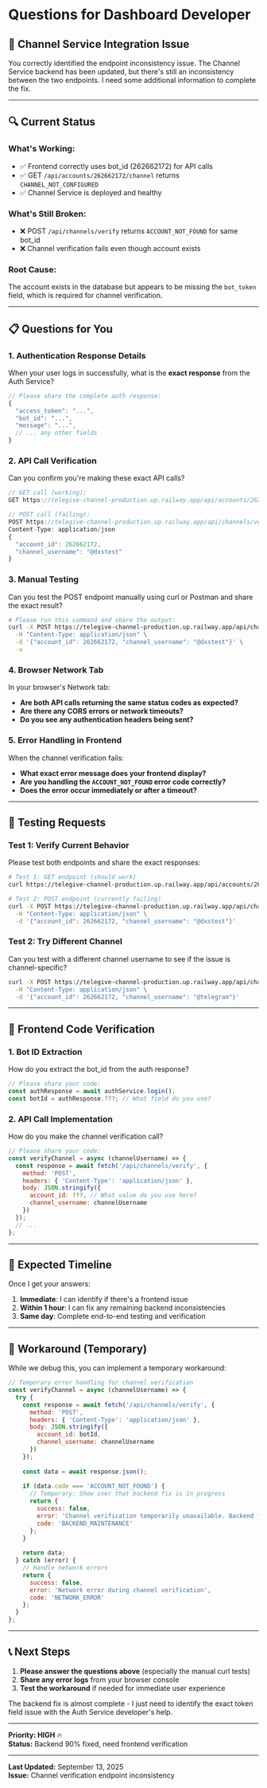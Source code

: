 # Questions for Dashboard Developer

## 🚨 **Channel Service Integration Issue**

You correctly identified the endpoint inconsistency issue. The Channel Service backend has been updated, but there's still an inconsistency between the two endpoints. I need some additional information to complete the fix.

---

## 🔍 **Current Status**

### **What's Working:**
- ✅ Frontend correctly uses bot_id (262662172) for API calls
- ✅ GET `/api/accounts/262662172/channel` returns `CHANNEL_NOT_CONFIGURED`
- ✅ Channel Service is deployed and healthy

### **What's Still Broken:**
- ❌ POST `/api/channels/verify` returns `ACCOUNT_NOT_FOUND` for same bot_id
- ❌ Channel verification fails even though account exists

### **Root Cause:**
The account exists in the database but appears to be missing the `bot_token` field, which is required for channel verification.

---

## 📋 **Questions for You**

### **1. Authentication Response Details**
When your user logs in successfully, what is the **exact response** from the Auth Service?

```javascript
// Please share the complete auth response:
{
  "access_token": "...",
  "bot_id": "...",
  "message": "...",
  // ... any other fields
}
```

### **2. API Call Verification**
Can you confirm you're making these exact API calls?

```javascript
// GET call (working):
GET https://telegive-channel-production.up.railway.app/api/accounts/262662172/channel

// POST call (failing):
POST https://telegive-channel-production.up.railway.app/api/channels/verify
Content-Type: application/json
{
  "account_id": 262662172,
  "channel_username": "@dxstest"
}
```

### **3. Manual Testing**
Can you test the POST endpoint manually using curl or Postman and share the exact result?

```bash
# Please run this command and share the output:
curl -X POST https://telegive-channel-production.up.railway.app/api/channels/verify \
  -H "Content-Type: application/json" \
  -d '{"account_id": 262662172, "channel_username": "@dxstest"}' \
  -v
```

### **4. Browser Network Tab**
In your browser's Network tab:
- **Are both API calls returning the same status codes as expected?**
- **Are there any CORS errors or network timeouts?**
- **Do you see any authentication headers being sent?**

### **5. Error Handling in Frontend**
When the channel verification fails:
- **What exact error message does your frontend display?**
- **Are you handling the `ACCOUNT_NOT_FOUND` error code correctly?**
- **Does the error occur immediately or after a timeout?**

---

## 🧪 **Testing Requests**

### **Test 1: Verify Current Behavior**
Please test both endpoints and share the exact responses:

```bash
# Test 1: GET endpoint (should work)
curl https://telegive-channel-production.up.railway.app/api/accounts/262662172/channel

# Test 2: POST endpoint (currently failing)
curl -X POST https://telegive-channel-production.up.railway.app/api/channels/verify \
  -H "Content-Type: application/json" \
  -d '{"account_id": 262662172, "channel_username": "@dxstest"}'
```

### **Test 2: Try Different Channel**
Can you test with a different channel username to see if the issue is channel-specific?

```bash
curl -X POST https://telegive-channel-production.up.railway.app/api/channels/verify \
  -H "Content-Type: application/json" \
  -d '{"account_id": 262662172, "channel_username": "@telegram"}'
```

---

## 🔧 **Frontend Code Verification**

### **1. Bot ID Extraction**
How do you extract the bot_id from the auth response?

```javascript
// Please share your code:
const authResponse = await authService.login();
const botId = authResponse.???; // What field do you use?
```

### **2. API Call Implementation**
How do you make the channel verification call?

```javascript
// Please share your code:
const verifyChannel = async (channelUsername) => {
  const response = await fetch('/api/channels/verify', {
    method: 'POST',
    headers: { 'Content-Type': 'application/json' },
    body: JSON.stringify({
      account_id: ???, // What value do you use here?
      channel_username: channelUsername
    })
  });
  // ...
};
```

---

## 🎯 **Expected Timeline**

Once I get your answers:

1. **Immediate**: I can identify if there's a frontend issue
2. **Within 1 hour**: I can fix any remaining backend inconsistencies
3. **Same day**: Complete end-to-end testing and verification

---

## 🚀 **Workaround (Temporary)**

While we debug this, you can implement a temporary workaround:

```javascript
// Temporary error handling for channel verification
const verifyChannel = async (channelUsername) => {
  try {
    const response = await fetch('/api/channels/verify', {
      method: 'POST',
      headers: { 'Content-Type': 'application/json' },
      body: JSON.stringify({
        account_id: botId,
        channel_username: channelUsername
      })
    });
    
    const data = await response.json();
    
    if (data.code === 'ACCOUNT_NOT_FOUND') {
      // Temporary: Show user that backend fix is in progress
      return {
        success: false,
        error: 'Channel verification temporarily unavailable. Backend fix in progress.',
        code: 'BACKEND_MAINTENANCE'
      };
    }
    
    return data;
  } catch (error) {
    // Handle network errors
    return {
      success: false,
      error: 'Network error during channel verification',
      code: 'NETWORK_ERROR'
    };
  }
};
```

---

## 📞 **Next Steps**

1. **Please answer the questions above** (especially the manual curl tests)
2. **Share any error logs** from your browser console
3. **Test the workaround** if needed for immediate user experience

The backend fix is almost complete - I just need to identify the exact token field issue with the Auth Service developer's help.

---

**Priority: HIGH** 🔥  
**Status:** Backend 90% fixed, need frontend verification

---

**Last Updated:** September 13, 2025  
**Issue:** Channel verification endpoint inconsistency

